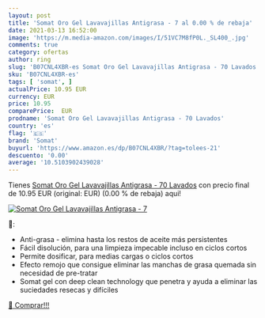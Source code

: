```yaml
---
layout: post
title: 'Somat Oro Gel Lavavajillas Antigrasa - 7 al 0.00 % de rebaja'
date: 2021-03-13 16:52:00
image: 'https://m.media-amazon.com/images/I/51VC7M8fP0L._SL400_.jpg'
comments: true
category: ofertas
author: ring
slug: 'B07CNL4XBR-es Somat Oro Gel Lavavajillas Antigrasa - 70 Lavados'
sku: 'B07CNL4XBR-es'
tags: [ 'somat', ]
actualPrice: 10.95 EUR
currency: EUR
price: 10.95
comparePrice:  EUR
prodname: 'Somat Oro Gel Lavavajillas Antigrasa - 70 Lavados'
country: 'es'
flag: '🇪🇸'
brand: 'Somat'
buyurl: 'https://www.amazon.es/dp/B07CNL4XBR/?tag=tolees-21'
descuento: '0.00'
average: '10.5103902439028'
---
```


Tienes [Somat Oro Gel Lavavajillas Antigrasa - 70 Lavados](https://www.amazon.es/dp/B07CNL4XBR/?tag=tolees-21) con precio final de  10.95 EUR (original:  EUR) (0.00 %  de rebaja) aqui!

[![Somat Oro Gel Lavavajillas Antigrasa - 7](https://m.media-amazon.com/images/I/51VC7M8fP0L._SL400_.jpg)](https://www.amazon.es/dp/B07CNL4XBR/?tag=tolees-21)

🔎:

- Anti-grasa - elimina hasta los restos de aceite más persistentes
- Fácil disolución, para una limpieza impecable incluso en ciclos cortos
- Permite dosificar, para medias cargas o ciclos cortos
- Efecto remojo que consigue eliminar las manchas de grasa quemada sin necesidad de pre-tratar
- Somat gel con deep clean technology que penetra y ayuda a eliminar las suciedades resecas y difíciles

[🛒 Comprar!!!](https://www.amazon.es/dp/B07CNL4XBR/?tag=tolees-21)

